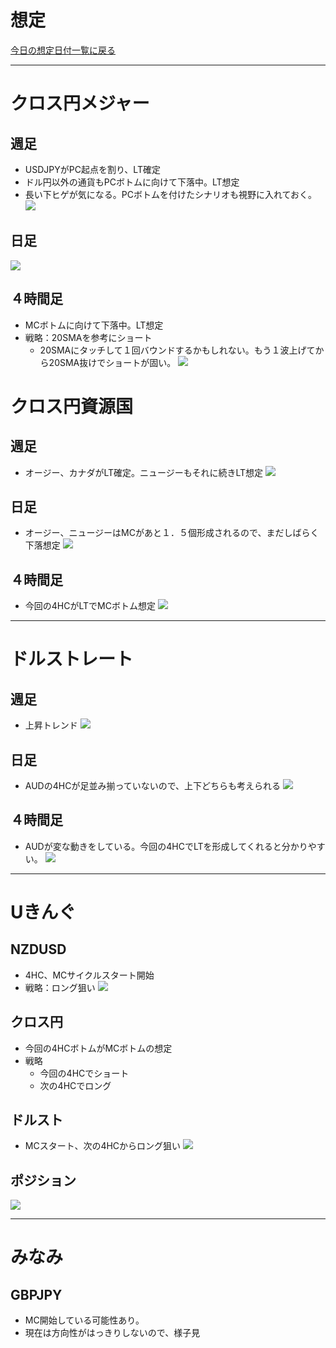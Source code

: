 # 想定
[今日の想定日付一覧に戻る](../../index.md)

---
# クロス円メジャー
## 週足
- USDJPYがPC起点を割り、LT確定
- ドル円以外の通貨もPCボトムに向けて下落中。LT想定
- 長い下ヒゲが気になる。PCボトムを付けたシナリオも視野に入れておく。
![](img/2023-01-08-16-55-54.png)

## 日足
![](img/2023-01-08-17-13-51.png)

## ４時間足
- MCボトムに向けて下落中。LT想定
- 戦略：20SMAを参考にショート
  - 20SMAにタッチして１回バウンドするかもしれない。もう１波上げてから20SMA抜けでショートが固い。
![](img/2023-01-08-17-31-28.png)

# クロス円資源国
## 週足
- オージー、カナダがLT確定。ニュージーもそれに続きLT想定
![](img/2023-01-08-17-39-15.png)

## 日足
- オージー、ニュージーはMCがあと１．５個形成されるので、まだしばらく下落想定
![](img/2023-01-08-17-54-02.png)

## ４時間足
- 今回の4HCがLTでMCボトム想定
![](img/2023-01-08-18-01-10.png)

---
# ドルストレート
## 週足
- 上昇トレンド
![](img/2023-01-08-18-35-12.png)

## 日足
- AUDの4HCが足並み揃っていないので、上下どちらも考えられる
![](img/2023-01-08-18-49-41.png)

## ４時間足
- AUDが変な動きをしている。今回の4HCでLTを形成してくれると分かりやすい。
![](img/2023-01-08-18-50-54.png)

---
# Uきんぐ
## NZDUSD
- 4HC、MCサイクルスタート開始
- 戦略：ロング狙い
![](img/2023-01-08-18-55-57.png)

## クロス円
- 今回の4HCボトムがMCボトムの想定
- 戦略
  - 今回の4HCでショート
  - 次の4HCでロング

## ドルスト
- MCスタート、次の4HCからロング狙い
![](img/2023-01-08-19-05-23.png)

## ポジション
![](img/2023-01-08-18-54-10.png)

---
# みなみ
## GBPJPY
- MC開始している可能性あり。
- 現在は方向性がはっきりしないので、様子見



